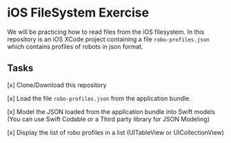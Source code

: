 # iOS FileSystem Exercise

We will be practicing how to read files from the iOS filesystem. In this repository is an iOS XCode project containing a file ```robo-profiles.json``` which contains profiles of robots in json format.

## Tasks

[x] Clone/Download this repository

[x] Load the file ```robo-profiles.json``` from the application bundle.

[x] Model the JSON loaded from the application bundle into Swift models (You can use Swift Codable or a Third party library for JSON Modeling)

[x] Display the list of robo profiles in a list (UITableView or UICollectionView)

